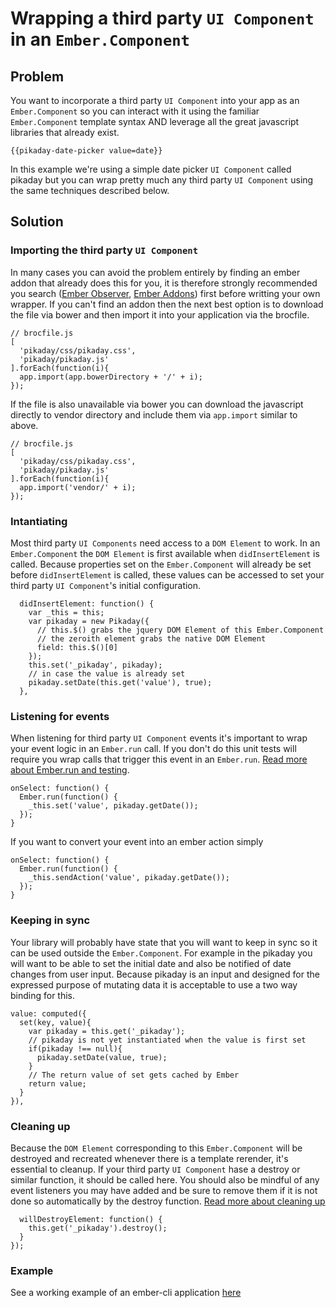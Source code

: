 # Wrapping a third party `UI Component` in an `Ember.Component`

## Problem

You want to incorporate a third party `UI Component` into your app as an `Ember.Component` so you can interact with it using the familiar `Ember.Component` template syntax AND leverage all the great javascript libraries that already exist.

    {{pikaday-date-picker value=date}}

In this example we're using a simple date picker `UI Component` called pikaday but you can wrap pretty much any third party `UI Component` using the same techniques described below.

## Solution

### Importing the third party `UI Component`

In many cases you can avoid the problem entirely by finding an ember addon that already does this for you, it is therefore strongly recommended you search ([Ember Observer](http://emberobserver.com/), [Ember Addons](http://www.emberaddons.com/)) first before writting your own wrapper.  If you can't find an addon then the next best option is to download the file via bower and then import it into your application via the brocfile.

    
    // brocfile.js
    [
      'pikaday/css/pikaday.css',
      'pikaday/pikaday.js'
    ].forEach(function(i){
      app.import(app.bowerDirectory + '/' + i);
    });

If the file is also unavailable via bower you can download the javascript directly to vendor directory and include them via `app.import` similar to above. 

    // brocfile.js
    [
      'pikaday/css/pikaday.css',
      'pikaday/pikaday.js'
    ].forEach(function(i){
      app.import('vendor/' + i);
    });

### Intantiating

Most third party `UI Components` need access to a `DOM Element` to work.  In an `Ember.Component` the `DOM Element` is first available when `didInsertElement` is called.  Because properties set on the `Ember.Component` will already be set before `didInsertElement` is called, these values can be accessed to set your third party `UI Component`'s initial configuration.

      didInsertElement: function() {
        var _this = this;
        var pikaday = new Pikaday({
          // this.$() grabs the jquery DOM Element of this Ember.Component
          // the zeroith element grabs the native DOM Element
          field: this.$()[0]
        });
        this.set('_pikaday', pikaday);
        // in case the value is already set
        pikaday.setDate(this.get('value'), true);
      },


### Listening for events

When listening for third party `UI Component` events it's important to wrap your event logic in an `Ember.run` call.  If you don't do this unit tests will require you wrap calls that trigger this event in an `Ember.run`.  [Read more about Ember.run and testing](http://guides.emberjs.com/v1.11.0/understanding-ember/run-loop/#toc_how-is-runloop-behaviour-different-when-testing).

    onSelect: function() {
      Ember.run(function() {
        _this.set('value', pikaday.getDate());
      });
    }

If you want to convert your event into an ember action simply

    onSelect: function() {
      Ember.run(function() {
        _this.sendAction('value', pikaday.getDate());
      });
    }

### Keeping in sync

Your library will probably have state that you will want to keep in sync so it can be used outside the `Ember.Component`.  For example in the pikaday you will want to be able to set the initial date and also be notified of date changes from user input.  Because pikaday is an input and designed for the expressed purpose of mutating data it is acceptable to use a two way binding for this. 

    value: computed({
      set(key, value){
        var pikaday = this.get('_pikaday');
        // pikaday is not yet instantiated when the value is first set
        if(pikaday !== null){
          pikaday.setDate(value, true);
        }
        // The return value of set gets cached by Ember
        return value;
      }
    }),


### Cleaning up

Because the `DOM Element` corresponding to this `Ember.Component` will be destroyed and recreated whenever there is a template rerender, it's essential to cleanup.  If your third party `UI Component` hase a destroy or similar function, it should be called here.  You should also be mindful of any event listeners you may have added and be sure to remove them if it is not done so automatically by the destroy function.  [Read more about cleaning up](https://medium.com/@chrisdmasters/cleaning-up-after-components-in-ember-js-73bbf0f16add)

      willDestroyElement: function() {
        this.get('_pikaday').destroy();
      }
    });


### Example

See a working example of an ember-cli application [here](https://github.com/varblob/ember-community-cookbook/tree/master/recipees/pikaday-component/dummy-app)